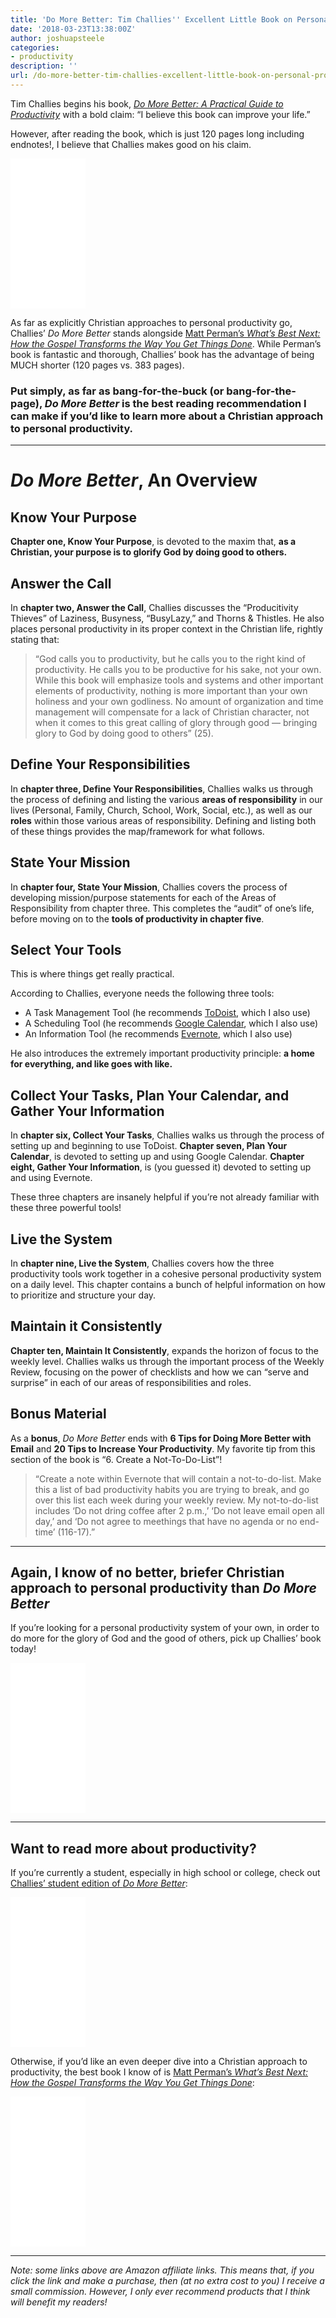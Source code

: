 ```yaml
---
title: 'Do More Better: Tim Challies'' Excellent Little Book on Personal Productivity Could Change Your Life'
date: '2018-03-23T13:38:00Z'
author: joshuapsteele
categories:
- productivity
description: ''
url: /do-more-better-tim-challies-excellent-little-book-on-personal-productivity-could-change-your-life/
---
```

Tim Challies begins his book, [*Do More Better: A Practical Guide to Productivity*](http://amzn.to/2ufosG4) with a bold claim: “I believe this book can improve your life.”

However, after reading the book, which is just 120 pages long including endnotes!, I believe that Challies makes good on his claim.

<iframe frameborder="0" marginheight="0" marginwidth="0" scrolling="no" src="//ws-na.amazon-adsystem.com/widgets/q?ServiceVersion=20070822&OneJS=1&Operation=GetAdHtml&MarketPlace=US&source=ss&ref=as_ss_li_til&ad_type=product_link&tracking_id=joshuapsteele-20&marketplace=amazon&region=US&placement=1941114172&asins=1941114172&linkId=61476ee8a72a820b76e43d746b704020&show_border=true&link_opens_in_new_window=true" style="width:120px;height:240px;"></iframe>

As far as explicitly Christian approaches to personal productivity go, Challies’ *Do More Better* stands alongside [Matt Perman’s *What’s Best Next: How the Gospel Transforms the Way You Get Things Done*](http://amzn.to/2uf5r6A). While Perman’s book is fantastic and thorough, Challies’ book has the advantage of being MUCH shorter (120 pages vs. 383 pages).

### Put simply, as far as bang-for-the-buck (or bang-for-the-page), *Do More Better* is the best reading recommendation I can make if you’d like to learn more about a Christian approach to personal productivity.

---

# *Do More Better*, An Overview

## Know Your Purpose

**Chapter one, Know Your Purpose**, is devoted to the maxim that, **as a Christian, your purpose is to glorify God by doing good to others.**

## Answer the Call

In **chapter two, Answer the Call**, Challies discusses the “Producitivity Thieves” of Laziness, Busyness, “BusyLazy,” and Thorns &amp; Thistles. He also places personal productivity in its proper context in the Christian life, rightly stating that:

> “God calls you to productivity, but he calls you to the right kind of productivity. He calls you to be productive for his sake, not your own. While this book will emphasize tools and systems and other important elements of productivity, nothing is more important than your own holiness and your own godliness. No amount of organization and time management will compensate for a lack of Christian character, not when it comes to this great calling of glory through good — bringing glory to God by doing good to others” (25).

## Define Your Responsibilities

In **chapter three, Define Your Responsibilities**, Challies walks us through the process of defining and listing the various **areas of responsibility** in our lives (Personal, Family, Church, School, Work, Social, etc.), as well as our **roles** within those various areas of responsibility. Defining and listing both of these things provides the map/framework for what follows.

## State Your Mission

In **chapter four, State Your Mission**, Challies covers the process of developing mission/purpose statements for each of the Areas of Responsibility from chapter three. This completes the “audit” of one’s life, before moving on to the **tools of productivity in chapter five**.

## Select Your Tools

This is where things get really practical.

According to Challies, everyone needs the following three tools:

- A Task Management Tool (he recommends [ToDoist](https://todoist.com/), which I also use)
- A Scheduling Tool (he recommends [Google Calendar](https://calendar.google.com/), which I also use)
- An Information Tool (he recommends [Evernote](https://evernote.com/), which I also use)

He also introduces the extremely important productivity principle: **a home for everything, and like goes with like.**

## Collect Your Tasks, Plan Your Calendar, and Gather Your Information

In **chapter six, Collect Your Tasks**, Challies walks us through the process of setting up and beginning to use ToDoist. **Chapter seven, Plan Your Calendar**, is devoted to setting up and using Google Calendar. **Chapter eight, Gather Your Information**, is (you guessed it) devoted to setting up and using Evernote.

These three chapters are insanely helpful if you’re not already familiar with these three powerful tools!

## Live the System

In **chapter nine, Live the System**, Challies covers how the three productivity tools work together in a cohesive personal productivity system on a daily level. This chapter contains a bunch of helpful information on how to prioritize and structure your day.

## Maintain it Consistently

**Chapter ten, Maintain It Consistently**, expands the horizon of focus to the weekly level. Challies walks us through the important process of the Weekly Review, focusing on the power of checklists and how we can “serve and surprise” in each of our areas of responsibilities and roles.

## Bonus Material

As a **bonus**, *Do More Better* ends with **6 Tips for Doing More Better with Email** and **20 Tips to Increase Your Productivity**. My favorite tip from this section of the book is “6. Create a Not-To-Do-List”!

> “Create a note within Evernote that will contain a not-to-do-list. Make this a list of bad productivity habits you are trying to break, and go over this list each week during your weekly review. My not-to-do-list includes ‘Do not dring coffee after 2 p.m.,’ ‘Do not leave email open all day,’ and ‘Do not agree to meethings that have no agenda or no end-time’ (116-17).”

---

## Again, I know of no better, briefer Christian approach to personal productivity than *Do More Better*

If you’re looking for a personal productivity system of your own, in order to do more for the glory of God and the good of others, pick up Challies’ book today!

<iframe frameborder="0" marginheight="0" marginwidth="0" scrolling="no" src="//ws-na.amazon-adsystem.com/widgets/q?ServiceVersion=20070822&OneJS=1&Operation=GetAdHtml&MarketPlace=US&source=ss&ref=as_ss_li_til&ad_type=product_link&tracking_id=joshuapsteele-20&marketplace=amazon&region=US&placement=1941114172&asins=1941114172&linkId=61476ee8a72a820b76e43d746b704020&show_border=true&link_opens_in_new_window=true" style="width:120px;height:240px;"></iframe>

---

## Want to read more about productivity?

If you’re currently a student, especially in high school or college, check out [Challies’ student edition of *Do More Better*](http://amzn.to/2uccsVV):

<iframe frameborder="0" marginheight="0" marginwidth="0" scrolling="no" src="//ws-na.amazon-adsystem.com/widgets/q?ServiceVersion=20070822&OneJS=1&Operation=GetAdHtml&MarketPlace=US&source=ss&ref=as_ss_li_til&ad_type=product_link&tracking_id=joshuapsteele-20&marketplace=amazon&region=US&placement=1941114466&asins=1941114466&linkId=9f8e9fa77d5655fcc916247c84ffebf0&show_border=true&link_opens_in_new_window=true" style="width:120px;height:240px;"></iframe>

Otherwise, if you’d like an even deeper dive into a Christian approach to productivity, the best book I know of is [Matt Perman’s *What’s Best Next: How the Gospel Transforms the Way You Get Things Done*](http://amzn.to/2uf5r6A):

<iframe frameborder="0" marginheight="0" marginwidth="0" scrolling="no" src="//ws-na.amazon-adsystem.com/widgets/q?ServiceVersion=20070822&OneJS=1&Operation=GetAdHtml&MarketPlace=US&source=ss&ref=as_ss_li_til&ad_type=product_link&tracking_id=joshuapsteele-20&marketplace=amazon&region=US&placement=0310533988&asins=0310533988&linkId=0d72c8e86dce16547132ded926f625c6&show_border=true&link_opens_in_new_window=true" style="width:120px;height:240px;"></iframe>

---

*Note: some links above are Amazon affiliate links. This means that, if you click the link and make a purchase, then (at no extra cost to you) I receive a small commission. However, I only ever recommend products that I think will benefit my readers!*